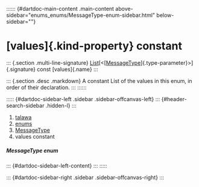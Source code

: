 :::::: {#dartdoc-main-content .main-content above-sidebar="enums_enums/MessageType-enum-sidebar.html" below-sidebar=""}
<div>

# [values]{.kind-property} constant

</div>

::: {.section .multi-line-signature}
[List](https://api.flutter.dev/flutter/dart-core/List-class.html)[\<[[MessageType](../../enums_enums/MessageType.html)]{.type-parameter}\>]{.signature}
const [values]{.name}
:::

::: {.section .desc .markdown}
A constant List of the values in this enum, in order of their
declaration.
:::
::::::

::::: {#dartdoc-sidebar-left .sidebar .sidebar-offcanvas-left}
::: {#header-search-sidebar .hidden-l}
:::

1.  [talawa](../../index.html)
2.  [enums](../../enums_enums/)
3.  [MessageType](../../enums_enums/MessageType.html)
4.  values constant

##### MessageType enum

::: {#dartdoc-sidebar-left-content}
:::
:::::

::: {#dartdoc-sidebar-right .sidebar .sidebar-offcanvas-right}
:::
